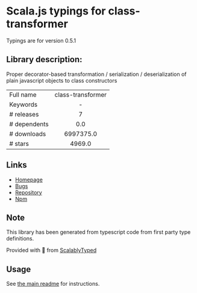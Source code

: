 
# Scala.js typings for class-transformer

Typings are for version 0.5.1

## Library description:
Proper decorator-based transformation / serialization / deserialization of plain javascript objects to class constructors

|                    |                 |
| ------------------ | :-------------: |
| Full name          | class-transformer |
| Keywords           | - |
| # releases         | 7 |
| # dependents       | 0.0 |
| # downloads        | 6997375.0 |
| # stars            | 4969.0 |

## Links
- [Homepage](https://github.com/typestack/class-transformer#readme)
- [Bugs](https://github.com/typestack/class-transformer/issues)
- [Repository](https://github.com/typestack/class-transformer)
- [Npm](https://www.npmjs.com/package/class-transformer)
    


## Note
This library has been generated from typescript code from first party type definitions.

Provided with :purple_heart: from [ScalablyTyped](https://github.com/oyvindberg/ScalablyTyped)

## Usage
See [the main readme](../../readme.md) for instructions.


